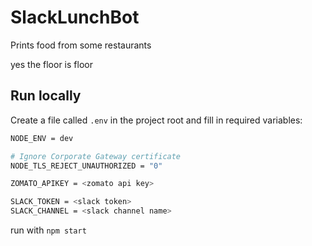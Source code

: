 # SlackLunchBot
Prints food from some restaurants

yes the floor is floor

## Run locally

Create a file called `.env` in the project root and fill in required variables:

```bash
NODE_ENV = dev

# Ignore Corporate Gateway certificate
NODE_TLS_REJECT_UNAUTHORIZED = "0"

ZOMATO_APIKEY = <zomato api key>

SLACK_TOKEN = <slack token>
SLACK_CHANNEL = <slack channel name>
```

run with `npm start`